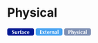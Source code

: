 # Physical
![Surface](../../../../_images/surface.png) ![External](../../../../_images/external.png) ![Physical](../../../../_images/physical.png)

